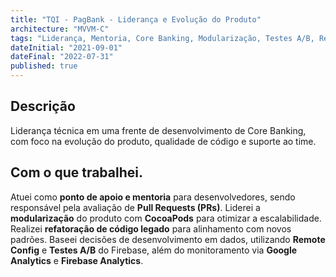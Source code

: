 ```yaml
---
title: "TQI - PagBank - Liderança e Evolução do Produto"
architecture: "MVVM-C"
tags: "Liderança, Mentoria, Core Banking, Modularização, Testes A/B, Refatoração, Firebase Analytics"
dateInitial: "2021-09-01"
dateFinal: "2022-07-31"
published: true
---
```


## Descrição

Liderança técnica em uma frente de desenvolvimento de Core Banking, com foco na evolução do produto, qualidade de código e suporte ao time.

## Com o que trabalhei.

Atuei como **ponto de apoio e mentoria** para desenvolvedores, sendo responsável pela avaliação de **Pull Requests (PRs)**. Liderei a **modularização** do produto com **CocoaPods** para otimizar a escalabilidade. Realizei **refatoração de código legado** para alinhamento com novos padrões. Baseei decisões de desenvolvimento em dados, utilizando **Remote Config** e **Testes A/B** do Firebase, além do monitoramento via **Google Analytics** e **Firebase Analytics**.